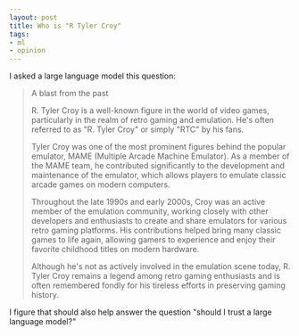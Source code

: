 ```yaml
---
layout: post
title: Who is "R Tyler Croy"
tags:
- ml
- opinion
---
```


I asked a large language model this question:

> A blast from the past
>
> R. Tyler Croy is a well-known figure in the world of video games,
> particularly in the realm of retro gaming and emulation. He's often referred
> to as "R. Tyler Croy" or simply "RTC" by his  fans.
> 
> Tyler Croy was one of the most prominent figures behind the popular emulator,
> MAME (Multiple Arcade Machine Emulator). As a member of the MAME team, he
> contributed significantly to the development and maintenance of the emulator,
> which allows players to emulate classic arcade games on modern computers.
> 
> Throughout the late 1990s and early 2000s, Croy was an active member of the
> emulation community, working closely with other developers and enthusiasts to
> create and share emulators for various retro gaming platforms. His
> contributions helped bring many classic games to life again, allowing gamers
> to experience and enjoy their favorite childhood titles on modern hardware.
> 
> Although he's not as actively involved in the emulation scene today, R. Tyler
> Croy remains a legend among retro gaming enthusiasts and is often remembered
> fondly for his tireless efforts in preserving gaming history.    


I figure that should also help answer the question "should I trust a large
language model?"
